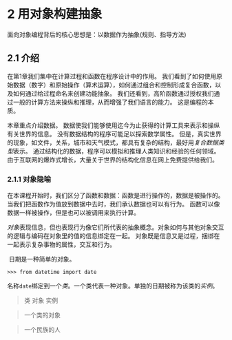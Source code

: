 # 2 用对象构建抽象
面向对象编程背后的核心思想是：以数据作为抽象(规则、指导方法)

## 2.1 介绍
在第1章我们集中在计算过程和函数在程序设计中的作用。 我们看到了如何使用原始数据（数字）和原始操作（算术运算），如何通过组合和控制形成复合函数，以及如何通过给过程命名来创建功能抽象。 我们还看到，高阶函数通过授权我们通过一般的计算方法来操纵和推理，从而增强了我们语言的能力。 这是编程的本质。
  
本章重点介绍数据。 数据使我们能够使用迄今为止获得的计算工具来表示和操纵有关世界的信息。 没有数据结构的程序可能足以探索数学属性。 但是，真实世界的现象，如文件，关系，城市和天气模式，都具有复杂的结构，最好用*复合数据类型*表示。 通过结构化的数据，程序可以模拟和推理人类知识和经验的任何领域。 由于互联网的爆炸式增长，大量关于世界的结构化信息在网上免费提供给我们。

### 2.1.1 对象隐喻
在本课程开始时，我们区分了函数和数据：函数是进行操作的，数据是被操作的。 当我们把函数作为值放到数据中去时，我们承认数据也可以有行为。 函数可以像数据一样被操作，但是也可以被调用来执行计算。
  
*对象*表现信息，但也表现行为像它们所代表的抽象概念。对象如何与其他对象交互的逻辑与编码在对象里的值的信息绑定在一起。 对象既是信息又是过程，捆绑在一起表示复杂事物的属性，交互和行为。
  
  日期是一种简单的对象。
  ```
  >>> from datetime import date
  ```
名称`date`绑定到一个*类*。一个类代表一种对象。单独的日期被称为该类的*实例*。

> 类 对象 实例

> 一个类的对象

> 一个民族的人
